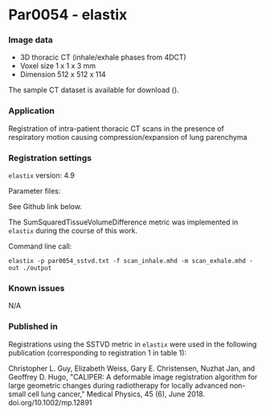 # Par0054 - elastix

###  Image data

* 3D thoracic CT (inhale/exhale phases from 4DCT)
* Voxel size 1 x 1 x 3 mm
* Dimension 512 x 512 x 114

The sample CT dataset is available for download ().

###  Application

Registration of intra-patient thoracic CT scans in the presence of respiratory motion causing compression/expansion of lung parenchyma

###  Registration settings

`elastix` version: 4.9

Parameter files:

See Github link below.

The SumSquaredTissueVolumeDifference metric was implemented in `elastix` during the course of this work.

Command line call:


    elastix -p par0054_sstvd.txt -f scan_inhale.mhd -m scan_exhale.mhd -out ./output


###  Known issues

N/A

###  Published in

Registrations using the SSTVD metric in `elastix` were used in the following publication (corresponding to registration 1 in table 1):

Christopher L. Guy, Elizabeth Weiss, Gary E. Christensen, Nuzhat Jan, and Geoffrey D. Hugo, "CALIPER: A deformable image registration algorithm for large geometric changes during radiotherapy for locally advanced non-small cell lung cancer," Medical Physics, 45 (6), June 2018. doi.org/10.1002/mp.12891

